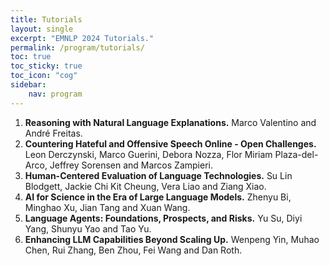 ```yaml
---
title: Tutorials
layout: single
excerpt: "EMNLP 2024 Tutorials."
permalink: /program/tutorials/
toc: true
toc_sticky: true
toc_icon: "cog" 
sidebar: 
    nav: program
---
```


1. **Reasoning with Natural Language Explanations.** Marco Valentino and André Freitas.
2. **Countering Hateful and Offensive Speech Online - Open Challenges.** Leon Derczynski, Marco Guerini, Debora Nozza, Flor Miriam Plaza-del-Arco, Jeffrey Sorensen and Marcos Zampieri.
3. **Human-Centered Evaluation of Language Technologies.** Su Lin Blodgett, Jackie Chi Kit Cheung, Vera Liao and Ziang Xiao.
4. **AI for Science in the Era of Large Language Models.** Zhenyu Bi, Minghao Xu, Jian Tang and Xuan Wang.
5. **Language Agents: Foundations, Prospects, and Risks.** Yu Su, Diyi Yang, Shunyu Yao and Tao Yu.
6. **Enhancing LLM Capabilities Beyond Scaling Up.** Wenpeng Yin, Muhao Chen, Rui Zhang, Ben Zhou, Fei Wang and Dan Roth.